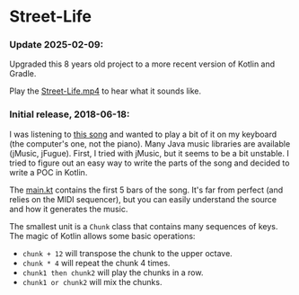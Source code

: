 Street-Life
===========

### Update 2025-02-09:

Upgraded this 8 years old project to a more recent version of Kotlin and Gradle.

Play the [Street-Life.mp4](Street-Life.mp4) to hear what it sounds like.

### Initial release, 2018-06-18:

I was listening to [this song](https://youtu.be/cnNyxy7XPfs) and wanted to play a bit of it on my keyboard (the computer's one, not the piano). Many Java music libraries are available (jMusic, jFugue). First, I tried with jMusic, but it seems to be a bit unstable. I tried to figure out an easy way to write the parts of the song and decided to write a POC in Kotlin.

The [main.kt](./src/main/kotlin/main.kt) contains the first 5 bars of the song. It's far from perfect (and relies on the MIDI sequencer), but you can easily understand the source and how it generates the music.

The smallest unit is a `Chunk` class that contains many sequences of keys. The magic of Kotlin allows some basic operations:

- `chunk + 12` will transpose the chunk to the upper octave.
- `chunk * 4` will repeat the chunk 4 times.
- `chunk1 then chunk2` will play the chunks in a row.
- `chunk1 or chunk2` will mix the chunks.